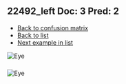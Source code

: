 ## 22492_left Doc: 3 Pred: 2
- [Back to confusion matrix](https://github.com/juliandewit/kaggle_retinopathy/blob/master/matrix.md)
- [Back to list](https://github.com/juliandewit/kaggle_retinopathy/blob/master/lists/32/list.md)
- [Next example in list](https://github.com/juliandewit/kaggle_retinopathy/blob/master/lists/32/22/22679_right.md)

![Eye](https://retinopaty.blob.core.windows.net/size1024/22492_left_3.jpeg)

### 

![Eye]()
